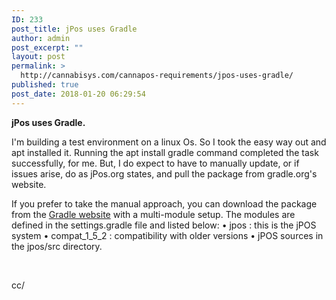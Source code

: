 ```yaml
---
ID: 233
post_title: jPos uses Gradle
author: admin
post_excerpt: ""
layout: post
permalink: >
  http://cannabisys.com/cannapos-requirements/jpos-uses-gradle/
published: true
post_date: 2018-01-20 06:29:54
---
```

<strong>jPos uses Gradle.</strong>

I'm building a test environment on a linux Os. So I took the easy way out and apt installed it.
Running the apt install gradle command completed the task successfully, for me. But, I do expect to have to manually update, or if issues arise, do as jPos.org states, and pull the package from gradle.org's website.

If you prefer to take the manual approach, you can download the package from the <a href="http://www.gradle.org/" target="_blank" rel="noopener">Gradle website</a> with a multi-module setup.
The modules are defined in the settings.gradle file and listed below:
• jpos : this is the jPOS system
• compat_1_5_2 : compatibility with older versions
• jPOS sources in the jpos/src directory.

&nbsp;

cc/